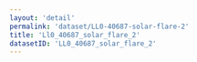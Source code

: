 ```yaml
---
layout: 'detail'
permalink: 'dataset/LL0-40687-solar-flare-2'
title: 'Ll0_40687_solar_flare_2'
datasetID: 'LL0_40687_solar_flare_2'
---
```

